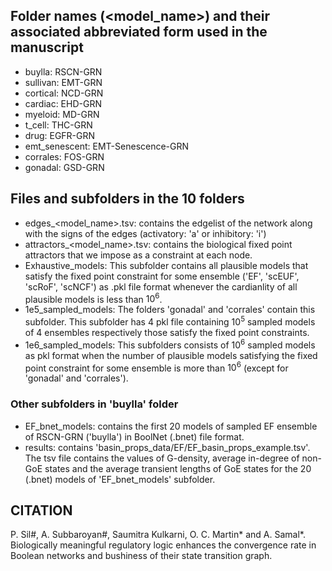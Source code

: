 ## Folder names (<model_name>) and their associated abbreviated form used in the manuscript
- buylla: RSCN-GRN
- sullivan: EMT-GRN
- cortical: NCD-GRN
- cardiac: EHD-GRN
- myeloid: MD-GRN
- t_cell: THC-GRN
- drug: EGFR-GRN
- emt_senescent: EMT-Senescence-GRN
- corrales: FOS-GRN
- gonadal: GSD-GRN
## Files and subfolders in the 10 folders
- edges_<model_name>.tsv: contains the edgelist of the network along with the signs of the edges (activatory: 'a' or inhibitory: 'i')
- attractors_<model_name>.tsv: contains the biological fixed point attractors that we impose as a constraint at each node.
- Exhaustive_models: This subfolder contains all plausible models that satisfy the fixed point constraint for some ensemble ('EF', 'scEUF', 'scRoF', 'scNCF') as .pkl file format whenever the cardianlity of all plausible models is less than $10^6$.
- 1e5_sampled_models: The folders 'gonadal' and 'corrales' contain this subfolder. This subfolder has 4 pkl file containing $10^5$ sampled models of 4 ensembles respectively those satisfy the fixed point constraints.
- 1e6_sampled_models: This subfolders consists of $10^6$ sampled models as pkl format when the number of plausible models satisfying the fixed point constraint for some ensemble is more than $10^6$ (except for 'gonadal' and 'corrales').
### Other subfolders in 'buylla' folder
- EF_bnet_models: contains the first $20$ models of sampled EF ensemble of RSCN-GRN ('buylla') in BoolNet (.bnet) file format.
- results: contains 'basin_props_data/EF/EF_basin_props_example.tsv'. The tsv file contains the values of G-density, average in-degree of non-GoE states and the average transient lengths of GoE states for the $20$ (.bnet) models of 'EF_bnet_models' subfolder.

## CITATION
P. Sil#, A. Subbaroyan#, Saumitra Kulkarni, O. C. Martin* and A. Samal*. Biologically meaningful regulatory logic enhances the convergence rate in Boolean networks and bushiness of their state transition graph.
